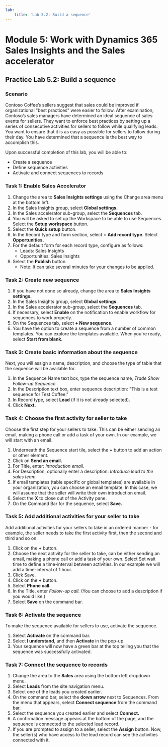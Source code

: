 ```yaml
---
lab:
    title: 'Lab 5.2: Build a sequence'
---
```


# Module 5: Work with Dynamics 365 Sales Insights and the Sales accelerator 

## Practice Lab 5.2: Build a sequence

### Scenario
Contoso Coffee’s sellers suggest that sales could be improved if organizational "best practices" were easier to follow. After examination, Contoso’s sales managers have determined an ideal sequence of sales events for sellers. They want to enforce best practices by setting up a series of consecutive activities for sellers to follow while qualifying leads. You want to ensure that it is as easy as possible for sellers to follow during their day. You have determined that a sequence is the best way to accomplish this.

Upon successful completion of this lab, you will be able to:
- Create a sequence
- Define sequence activities
- Activate and connect sequences to records

### Task 1: Enable Sales Accelerator
1. Change the area to **Sales Insights settings** using the Change area menu at the bottom left.
2. In the Sales Insights group, select **Global settings.**
3. In the Sales accelerator sub-group, select the **Sequences** tab.
4. You will be asked to set up the Workspace to be able to use Sequences. Select the **Setup workspace** button.
5. Select the **Quick setup** button.
6. In the Record type and form section, select **+ Add record type**. Select **Opportunities.**
7. For the default form for each record type, configure as follows:
   - Leads: Sales Insights
   - Opportunities: Sales Insights
8. Select the **Publish** button.
   - Note: It can take several minutes for your changes to be applied.

### Task 2: Create new sequence
1. If you have not done so already, change the area to **Sales Insights settings.**
2. In the Sales Insights group, select **Global settings.**
3. In the Sales accelerator sub-group, select the **Sequences** tab.
4. If necessary, select **Enable** on the notification to enable workflow for sequences to work properly.
5. On the Sequences tab, select **+ New sequence.**
6. You have the option to create a sequence from a number of common templates. You can explore the templates available. When you're ready, select **Start from blank.**

### Task 3: Create basic information about the sequence
Next, you will assign a name, description, and choose the type of table that the sequence will be available for.
1. In the Sequence Name text box, type the sequence name, *Trade Show Follow-up Sequence.*
2. In the Description text box, enter sequence description: "This is a test sequence for Test Coffee."
3. In Record type, select **Lead** (if it is not already selected).
4. Click **Next.**

### Task 4: Choose the first activity for seller to take
Choose the first step for your sellers to take. This can be either sending an email, making a phone call or add a task of your own. In our example, we will start with an email.
1. Underneath the Sequence start tile, select the **+** button to add an action or other element.
2. Click on **Send an email.**
3. For Title, enter: *Introduction email.*
4. For Description, optionally enter a description: *Introduce lead to the sales team.*
5. If email templates (table specific or global templates) are available in your organization, you can choose an email template. In this case, we will assume that the seller will write their own introduction email.
6. Select the **X** to close out of the Activity pane.
7. On the Command Bar for the sequence, select **Save.**

### Task 5: Add additional activities for your seller to take
Add additional activities for your sellers to take in an ordered manner - for example, the seller needs to take the first activity first, then the second and third and so on. 
1. Click on the **+** button.
2. Choose the next activity for the seller to take, can be either sending an email, making a phone call or add a task of your own. Select Set wait time to define a time-interval between activities. In our example we will add a time-interval of 1 hour.
3. Click Save.
4. Click on the **+** button.
5. Select **Phone call.**
6. In the Title, enter *Follow-up call.* (You can choose to add a description if you would like.)
7. Select **Save** on the command bar.

### Task 6: Activate the sequence
To make the sequence available for sellers to use, activate the sequence.
1. Select **Activate** on the command bar.
2. Select **I understand**, and then **Activate** in the pop-up.
3. Your sequence will now have a green bar at the top telling you that the sequence was successfully activated.

### Task 7: Connect the sequence to records
1. Change the area to the **Sales** area using the bottom left dropdown menu.
2. Select **Leads** from the site navigation menu.
3. Select one of the leads you created earlier. 
4. On the command bar, select the **down arrow** next to Sequences. From the menu that appears, select **Connect sequence** from the command bar.
5. Select the sequence you created earlier and select **Connect.**
6. A confirmation message appears at the bottom of the page, and the sequence is connected to the selected lead record.
7. If you are prompted to assign to a seller, select the **Assign** button. Now, the seller(s) who have access to the lead record can see the activities connected with it.

